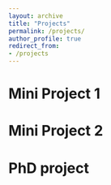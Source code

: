 ```yaml
---
layout: archive
title: "Projects"
permalink: /projects/
author_profile: true
redirect_from:
- /projects
---
```


Mini Project 1
===

Mini Project 2
===

PhD project
===
